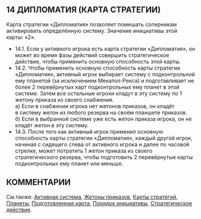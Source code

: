 14 ДИПЛОМАТИЯ (КАРТА СТРАТЕГИИ)
---

Карта стратегии «Дипломатия» позволяет помешать соперникам активировать определённую систему. Значение инициативы этой карты: «2».
* 14.1. Если у активного игрока есть карта стратегии «Дипломатия», он может во время фазы действий совершить стратегическое действие, чтобы применить основную способность этой карты.
* 14.2. Чтобы применить основную способность карты стратегии «Дипломатия», активный игрок выбирает систему с подконтрольной ему планетой (за исключением Мекатол-Рекса) и подготавливает не более 2 перевёрнутых карт подконтрольных ему планет в этой системе. Затем все остальные игроки кладут в эту систему по 1 жетону приказа из своего снабжения.  
   а) Если в снабжении игрока нет жетонов приказов, он кладёт в систему жетон из любого резерва на своём планшете приказов.  
   б) Если в выбранной системе уже есть жетон приказа игрока, он не кладёт жетон в эту систему.
* 14.3. После того как активный игрок применил основную способность карты стратегии «Дипломатия», каждый другой игрок, начиная с сидящего слева от активного игрока и далее по часовой стрелке, может потратить 1 жетон приказа из своего стратегического резерва, чтобы подготовить 2 перевёрнутые карты подконтрольных ему планет или меньше.

КОММЕНТАРИИ
---

См.также: [Активная система](active_system.md), [Жетоны приказов](command_tokens.md), [Карты стратегий](strategy_cards.md), [Планеты](planets.md), [Подготовленная карта](readied.md), [Порядок инициативы](initiative_order.md), [Стратегическое действие](strategic_action.md).
